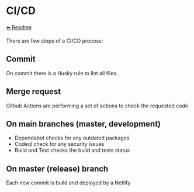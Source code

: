 # CI/CD

[:arrow_left: Readme](../README.md#more-details)

There are few steps of a CI/CD process:

## Commit

On commit there is a Husky rule to lint all files.

## Merge request

Github Actions are performing a set of actions to check the requested code

## On main branches (master, development)

- Dependabot checks for any outdated packages
- Codeql check for any security issues
- Build and Test checks the build and tests status

## On master (release) branch

Each new commit is build and deployed by a Netlify
